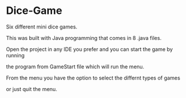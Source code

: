 # Dice-Game
Six different mini dice games.

This was built with Java programming that comes in 8 .java files.

Open the project in any IDE you prefer and you can start the game by running

the program from GameStart file which will run the menu.

From the menu you have the option to select the differnt types of games 

or just quit the menu. 
